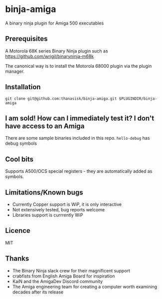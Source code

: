 # binja-amiga
A binary ninja plugin for Amiga 500 executables
## Prerequisites
A Motorola 68K series Binary Ninja plugin such as https://github.com/wrigjl/binaryninja-m68k

The canonical way is to install the Motorola 68000 plugin via the plugin manager.
## Installation
`git clone git@github.com:thanasisk/binja-amiga.git $PLUGINDIR/binja-amiga`
## I am sold! How can I immediately test it? I don't have access to an Amiga
There are some sample binaries included in this repo. `hello-debug` has debug symbols
## Cool bits
Supports A500/OCS special registers - they are automatically added as symbols.
## Limitations/Known bugs
- Currently Copper support is WiP, it is only interactive
- Not extensively tested, bug reports welcome
- Libraries support is currrently WiP
## Licence
MIT
## Thanks
- The Binary Ninja slack crew for their magnificent support
- crabfists from English Amiga Board for inspiration
- KaiN and the AmigaDev Discord community
- The Amiga engineering team for creating a computer worth examining decades after its release

